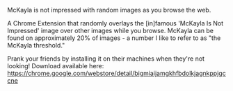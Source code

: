 McKayla is not impressed with random images as you browse the web.

A Chrome Extension that randomly overlays the [in]famous 'McKayla Is Not Impressed' image over other images while you browse.
McKayla can be found on approximately 20% of images - a number I like to refer to as "the McKayla threshold."

Prank your friends by installing it on their machines when they're not looking!
Download available here: https://chrome.google.com/webstore/detail/bigmiaijamgkhfbdolkjagnkppjgccne